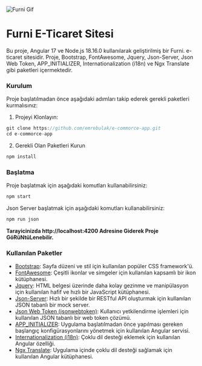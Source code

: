 ![Furni Gif](./src/assets/img/animation.gif "Furni Gif")

# Furni E-Ticaret Sitesi
Bu proje, Angular 17 ve Node.js 18.16.0 kullanılarak geliştirilmiş bir Furni. e-ticaret sitesidir. Proje, Bootstrap, FontAwesome, Jquery, Json-Server, Json Web Token, APP_INITIALIZER, Internationalization (i18n) ve Ngx Translate gibi paketleri içermektedir.

### Kurulum
Proje başlatılmadan önce aşağıdaki adımları takip ederek gerekli paketleri kurmalısınız:
1. Projeyi Klonlayın:
```javascript
git clone https://github.com/emrebulak/e-commorce-app.git
cd e-commorce-app
```
2. Gerekli Olan Paketleri Kurun
```javascript
npm install
```
### Başlatma
Proje başlatmak için aşağıdaki komutları kullanabilirsiniz:
```javascript
npm start
```
Json Server başlatmak için aşağıdaki komutları kullanabilirsiniz:
```javascript
npm run json
```
**Tarayicinizda http://localhost:4200 Adresine Giderek Proje GöRüNtüLenebilir.**
### Kullanılan Paketler
- [Bootstrap](https://getbootstrap.com/): Sayfa düzeni ve stil için kullanılan popüler CSS framework'ü.
- [FontAwesome](https://fontawesome.com/): Çeşitli ikonlar ve simgeler için kullanılan kapsamlı bir ikon kütüphanesi.
- [Jquery](https://jquery.com/): HTML belgesi üzerinde daha kolay gezinme ve manipülasyon için kullanılan hafif ve hızlı bir JavaScript kütüphanesi.
- [Json-Server](https://github.com/typicode/json-server): Hızlı bir şekilde bir RESTful API oluşturmak için kullanılan JSON tabanlı bir mock server.
- [Json Web Token (jsonwebtoken)](https://www.npmjs.com/package/jsonwebtoken): Kullanıcı yetkilendirme işlemleri için kullanılan JSON tabanlı bir web token çözümü.
- [APP_INITIALIZER](https://angular.io/api/core/APP_INITIALIZER): Uygulama başlatılmadan önce yapılması gereken başlangıç konfigürasyonlarını yönetmek için kullanılan Angular servisi.
- [Internationalization (i18n)](https://angular.io/guide/i18n): Çoklu dil desteği eklemek için kullanılan Angular özelliği.
- [Ngx Translate](https://github.com/ngx-translate/core): Uygulama içinde çoklu dil desteği sağlamak için kullanılan Angular kütüphanesi.



